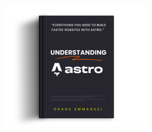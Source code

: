 <h1 align="center">
  <a target="_blank" href="http://ohans.me/understanding-astro">
    <img src="images/book-cover.png" alt="Understanding Astro book cover" title="Understanding Astro" width="75%">
  </a>
</h1>
